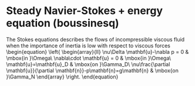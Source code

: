 # Steady Navier-Stokes + energy equation (boussinesq)

The Stokes equations describes the flows of incompressible viscous fluid when the importance of inertia is low with respect to viscous forces
\begin{equation}
\left\{
    \begin{array}{ll}
        \nu\Delta \mathbf{u}-\nabla p = 0 & \mbox{in }\Omega\\
        \nabla\cdot \mathbf{u} = 0 & \mbox{in }\Omega\\
        \mathbf{u}=\mathbf{u}_D & \mbox{on }\Gamma_D\\
        \nu\frac{\partial \mathbf{u}}{\partial \mathbf{n}}-p\mathbf{n}=g\mathbf{n} & \mbox{on }\Gamma_N
    \end{array}
\right.
\end{equation}